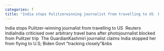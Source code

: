 ```yaml
---
categories: f
title: "India stops Pulitzerwinning journalist from travelling to US  Reuters India"
---
```

India stops Pulitzer-winning journalist from travelling to US&nbsp;&nbsp;Reuters IndiaIndia criticised over arbitrary travel bans after photojournalist blocked from Pulitzer trip&nbsp;&nbsp;The GuardianKashmiri journalist claims India stopped her from flying to U.S; Biden Govt "tracking closely"&nbs